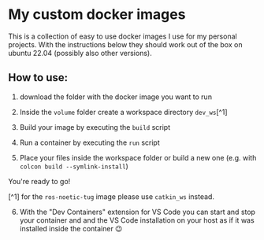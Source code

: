 # My custom docker images
This is a collection of easy to use docker images I use for my personal projects. With the instructions below they should work out of the box on ubuntu 22.04 (possibly also other versions).

## How to use:
1. download the folder with the docker image you want to run

2. Inside the `volume` folder create a workspace directory `dev_ws`[^1]

3. Build your image by executing the `build` script

4. Run a container by executing the `run` script

5. Place your files inside the workspace folder or build a new one (e.g. with `colcon build --symlink-install`)

You're ready to go!

[^1] for the `ros-noetic-tug` image please use `catkin_ws` instead.

6. With the "Dev Containers" extension for VS Code you can start and stop your container and and the VS Code installation on your host as if it was installed inside the container :wink:
